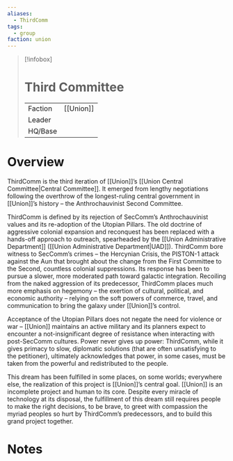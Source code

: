 ```yaml
---
aliases:
  - ThirdComm
tags:
  - group
faction: union
---
```

> [!infobox] 
> # Third Committee
> | | |
> | ---- | ---- |
> | Faction | [[Union]] |
> | Leader |  |
> | HQ/Base | |


# Overview
ThirdComm is the third iteration of [[Union]]’s [[Union Central Committee|Central Committee]]. It emerged from lengthy negotiations following the overthrow of the longest-ruling central government in [[Union]]’s history – the Anthrochauvinist Second Committee.

ThirdComm is defined by its rejection of SecComm’s Anthrochauvinist values and its re-adoption of the Utopian Pillars. The old doctrine of aggressive colonial expansion and reconquest has been replaced with a hands-off approach to outreach, spearheaded by the [[Union Administrative Department]] ([[Union Administrative Department|UAD]]). ThirdComm bore witness to SecComm’s crimes – the Hercynian Crisis, the PISTON-1 attack against the Aun that brought about the change from the First Committee to the Second, countless colonial suppressions. Its response has been to pursue a slower, more moderated path toward galactic integration. Recoiling from the naked aggression of its predecessor, ThirdComm places much more emphasis on hegemony – the exertion of cultural, political, and economic authority – relying on the soft powers of commerce, travel, and communication to bring the galaxy under [[Union]]’s control.

Acceptance of the Utopian Pillars does not negate the need for violence or war – [[Union]] maintains an active military and its planners expect to encounter a not-insignificant degree of resistance when interacting with post-SecComm cultures. Power never gives up power: ThirdComm, while it gives primacy to slow, diplomatic solutions (that are often unsatisfying to the petitioner), ultimately acknowledges that power, in some cases, must be taken from the powerful and redistributed to the people.

This dream has been fulfilled in some places, on some worlds; everywhere else, the realization of this project is [[Union]]’s central goal. [[Union]] is an incomplete project and human to its core. Despite every miracle of technology at its disposal, the fulfillment of this dream still requires people to make the right decisions, to be brave, to greet with compassion the myriad peoples so hurt by ThirdComm’s predecessors, and to build this grand project together.

# Notes